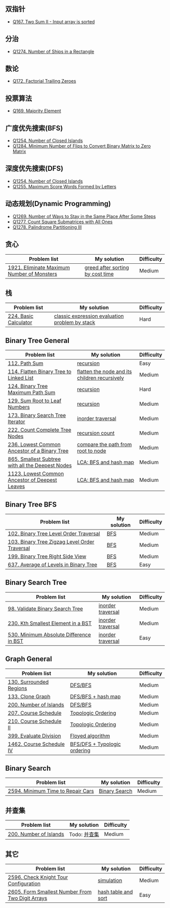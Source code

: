 ## 双指针
- [Q167. Two Sum II - Input array is sorted](./Solutions/167_Two_Sum_II__Input_array_is_sorted.md)

## 分治
- [Q1274. Number of Ships in a Rectangle](./Solutions/1274_Number_of_Ships_in_a_Rectangle.md)

## 数论
- [Q172. Factorial Trailing Zeroes](./Solutions/172_Factorial_Trailing_Zeroes.md)

## 投票算法
- [Q169. Majority Element](./Solutions/169_Majority_Element.md)

## 广度优先搜索(BFS)
- [Q1254. Number of Closed Islands](./Solutions/1254_Number_of_Closed_Islands.md)
- [Q1284. Minimum Number of Flips to Convert Binary Matrix to Zero Matrix](./Solutions/1284_Minimum_Number_of_Flips_to_Convert_Binary_Matrix_to_Zero_Matrix.md)

## 深度优先搜索(DFS)
- [Q1254. Number of Closed Islands](./Solutions/1254_Number_of_Closed_Islands.md)
- [Q1255. Maximum Score Words Formed by Letters](./Solutions/1255_Maximum_Score_Words_Formed_by_Letters.md)

## 动态规划(Dynamic Programming)
- [Q1269. Number of Ways to Stay in the Same Place After Some Steps](./Solutions/1269_Number_of_Ways_to_Stay_in_the_Same_Place_After_Some_Steps.md)
- [Q1277. Count Square Submatrices with All Ones](./Solutions/1277_Count_Square_Submatrices_with_All_Ones.md)
- [Q1278. Palindrome Partitioning III](./Solutions/1278_Palindrome_Partitioning_III.md)

## 贪心
| Problem list | My solution | Difficulty |
| ------------ | ----------- | ---------- |
| [1921. Eliminate Maximum Number of Monsters](https://leetcode.cn/problems/eliminate-maximum-number-of-monsters/) | [greed after sorting by cost time](./Solutions/1921_Eliminate_Maximum_Number_of_Monsters.md) | Medium |

## 栈
| Problem list | My solution | Difficulty |
| ------------ | ----------- | ---------- |
| [224. Basic Calculator](https://leetcode.cn/problems/basic-calculator/) | [classic expression evaluation problem by stack](./Solutions/224_Basic_Calculator.md) | Hard |

## Binary Tree General
| Problem list | My solution | Difficulty |
| ------------ | ----------- | ---------- |
| [112. Path Sum](https://leetcode.cn/problems/path-sum/) | [recursion](./Solutions/112_Path_Sum.md) | Easy |
| [114. Flatten Binary Tree to Linked List](https://leetcode.cn/problems/flatten-binary-tree-to-linked-list/) | [flatten the node and its children recursively](./Solutions/114_Flatten_Binary_Tree_to_Linked_List.md) | Medium |
| [124. Binary Tree Maximum Path Sum](https://leetcode.cn/problems/binary-tree-maximum-path-sum/) | [recursion](./Solutions/124_Binary_Tree_Maximum_Path_Sum.md) | Hard |
| [129. Sum Root to Leaf Numbers](https://leetcode.cn/problems/sum-root-to-leaf-numbers/) | [recursion](./Solutions/129_Sum_Root_to_Leaf_Numbers.md) | Medium |
| [173. Binary Search Tree Iterator](https://leetcode.cn/problems/binary-search-tree-iterator/) | [inorder traversal](./Solutions/173_Binary_Search_Tree_Iterator.md) | Medium |
| [222. Count Complete Tree Nodes](https://leetcode.cn/problems/count-complete-tree-nodes/) | [recursion count](./Solutions/222_Count_Complete_Tree_Nodes.md) | Medium |
| [236. Lowest Common Ancestor of a Binary Tree](https://leetcode.cn/problems/lowest-common-ancestor-of-a-binary-tree/) | [compare the path from root to node](./Solutions/236_Lowest_Common_Ancestor_of_a_Binary_Tree.md) | Medium |
| [865. Smallest Subtree with all the Deepest Nodes](https://leetcode.cn/problems/smallest-subtree-with-all-the-deepest-nodes/) | [LCA: BFS and hash map](./Solutions/865_Smallest_Subtree_with_all_the_Deepest_Nodes.md) | Medium |
| [1123. Lowest Common Ancestor of Deepest Leaves](https://leetcode.cn/problems/lowest-common-ancestor-of-deepest-leaves/description/) | [LCA: BFS and hash map](./Solutions/1123_Lowest_Common_Ancestor_of_Deepest_Leaves.md) | Medium |

## Binary Tree BFS
| Problem list | My solution | Difficulty |
| ------------ | ----------- | ---------- |
| [102. Binary Tree Level Order Traversal](https://leetcode.cn/problems/binary-tree-level-order-traversal/) | [BFS](./Solutions/102_Binary_Tree_Level_Order_Traversal.md) | Medium |
| [103. Binary Tree Zigzag Level Order Traversal](https://leetcode.cn/problems/binary-tree-zigzag-level-order-traversal/) | [BFS](./Solutions/103_Binary_Tree_Zigzag_Level_Order_Traversal.md) | Medium |
| [199. Binary Tree Right Side View](https://leetcode.cn/problems/binary-tree-right-side-view/) | [BFS](./Solutions/199_Binary_Tree_Right_Side_View.md) | Medium |
| [637. Average of Levels in Binary Tree](https://leetcode.cn/problems/average-of-levels-in-binary-tree/) | [BFS](./Solutions/637_Average_of_Levels_in_Binary_Tree.md) | Easy |

## Binary Search Tree
| Problem list | My solution | Difficulty |
| ------------ | ----------- | ---------- |
| [98. Validate Binary Search Tree](https://leetcode.cn/problems/validate-binary-search-tree/) | [inorder traversal](./Solutions/98_Validate_Binary_Search_Tree.md) | Medium |
| [230. Kth Smallest Element in a BST](https://leetcode.cn/problems/kth-smallest-element-in-a-bst/) | [inorder traversal](./Solutions/230_Kth_Smallest_Element_in_a_BST.md) | Medium |
| [530. Minimum Absolute Difference in BST](https://leetcode.cn/problems/minimum-absolute-difference-in-bst/description/) | [inorder traversal](./Solutions/530_Minimum_Absolute_Difference_in_BST.md) | Easy |

## Graph General
| Problem list | My solution | Difficulty |
| ------------ | ----------- | ---------- |
| [130. Surrounded Regions](https://leetcode.cn/problems/surrounded-regions/description/) | [DFS/BFS](./Solutions/130_Surrounded_Regions.md) | Medium |
| [133. Clone Graph](https://leetcode.cn/problems/clone-graph/) | [DFS/BFS + hash map](./Solutions/133_Clone_Graph.md) | Medium |
| [200. Number of Islands](https://leetcode.cn/problems/number-of-islands/) | [DFS/BFS](./Solutions/200_Number_of_Islands.md) | Medium |
| [207. Course Schedule](https://leetcode.cn/problems/course-schedule/) | [Topologic Ordering](./Solutions/207_Course_Schedule.md) | Medium |
| [210. Course Schedule II](https://leetcode.cn/problems/course-schedule-ii/) | [Topologic Ordering](./Solutions/210_Course_Schedule_II.md) | Medium |
| [399. Evaluate Division](https://leetcode.cn/problems/evaluate-division/) | [Floyed algorithm](./Solutions/399_Evaluate_Division.md) | Medium |
| [1462. Course Schedule IV](https://leetcode.cn/problems/course-schedule-iv/) | [BFS/DFS + Typologic ordering](./Solutions/1462_Course_Schedule_IV.md) | Medium |

## Binary Search
| Problem list | My solution | Difficulty |
| ------------ | ----------- | ---------- |
| [2594. Minimum Time to Repair Cars](https://leetcode.cn/problems/minimum-time-to-repair-cars/) | [Binary Search](./Solutions/2594_Minimum_Time_to_Repair_Cars.md) | Medium |

## 并查集
| Problem list | My solution | Difficulty |
| ------------ | ----------- | ---------- |
| [200. Number of Islands](https://leetcode.cn/problems/number-of-islands/) | Todo: [并查集](./Solutions/200_Number_of_Islands.md) | Medium |

## 其它
| Problem list | My solution | Difficulty |
| ------------ | ----------- | ---------- |
| [2596. Check Knight Tour Configuration](https://leetcode.cn/problems/check-knight-tour-configuration/) | [simulation](./Solutions/2596_Check_Knight_Tour_Configuration.md) | Medium |
| [2605. Form Smallest Number From Two Digit Arrays](https://leetcode.cn/problems/form-smallest-number-from-two-digit-arrays/) | [hash table and sort](./Solutions/2605_Form_Smallest_Number_From_Two_Digit_Arrays.md) | Easy |